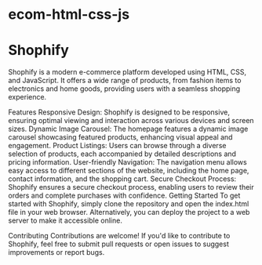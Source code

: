 # ecom-html-css-js
# Shophify
Shophify is a modern e-commerce platform developed using HTML, CSS, and JavaScript. It offers a wide range of products, from fashion items to electronics and home goods, providing users with a seamless shopping experience.

Features
Responsive Design: Shophify is designed to be responsive, ensuring optimal viewing and interaction across various devices and screen sizes.
Dynamic Image Carousel: The homepage features a dynamic image carousel showcasing featured products, enhancing visual appeal and engagement.
Product Listings: Users can browse through a diverse selection of products, each accompanied by detailed descriptions and pricing information.
User-friendly Navigation: The navigation menu allows easy access to different sections of the website, including the home page, contact information, and the shopping cart.
Secure Checkout Process: Shophify ensures a secure checkout process, enabling users to review their orders and complete purchases with confidence.
Getting Started
To get started with Shophify, simply clone the repository and open the index.html file in your web browser. Alternatively, you can deploy the project to a web server to make it accessible online.

Contributing
Contributions are welcome! If you'd like to contribute to Shophify, feel free to submit pull requests or open issues to suggest improvements or report bugs.


